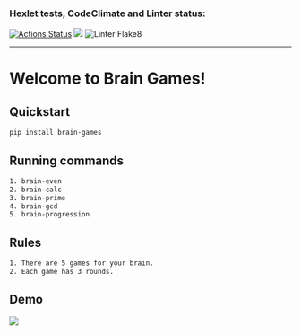 ### Hexlet tests, CodeClimate and Linter status:
[![Actions Status](https://github.com/KMCH80/python-project-lvl1/workflows/hexlet-check/badge.svg)](https://github.com/KMCH80/python-project-lvl1/actions)
<a href="https://codeclimate.com/github/KMCH80/python-project-lvl1/maintainability"><img src="https://api.codeclimate.com/v1/badges/191b13b46ba31919513d/maintainability" /></a>
![Linter Flake8](https://github.com/KMCH80/python-project-lvl1/workflows/Linter%20Flake8/badge.svg)

---

# Welcome to Brain Games!      

## Quickstart
```bash
pip install brain-games
```

## Running commands
```bash
1. brain-even
2. brain-calc
3. brain-prime
4. brain-gcd
5. brain-progression 
```

## Rules
```bash
1. There are 5 games for your brain.
2. Each game has 3 rounds.

```

## Demo
<a href="https://asciinema.org/a/qb4aL3w1dRxj9ExB607Mt8jpZ" target="_blank"><img src="https://asciinema.org/a/qb4aL3w1dRxj9ExB607Mt8jpZ.svg" /></a>
